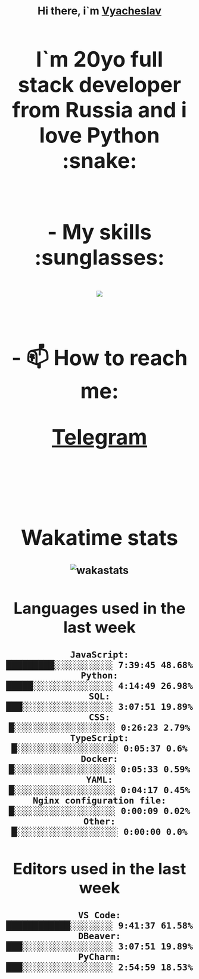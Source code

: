 <h1 align='center'>Hi there, i`m <a href='https://t.me/syavabrazzzers'>Vyacheslav<a/> <h1/>

<p>I`m 20yo full stack developer from Russia and i love Python :snake: <p/>

<br>
- My skills :sunglasses:
<p align="center">
    <img src="https://skillicons.dev/icons?i=git,docker,linux,postgres,mysql,python,django,fastapi,javascript,typescript,react,next,tailwind" />
<p/>

<br>
- 📫 How to reach me: 
<p>
<a href='https://t.me/syavabrazzzers'>Telegram<a/>
<p/>
<br>

<h1 align='center'>Wakatime stats</h1>

<img alt="wakastats" src="https://waka-widget.up.railway.app/language?langs=all&user=TaiLo&randomGradient=true&bgLineColor=696969&maxLangs=5&theme=dark" />
    
<!--START_SECTION:waka-->
## Languages used in the last week
```text
JavaScript:           █████████░░░░░░░░░░░ 7:39:45 48.68%
Python:               █████░░░░░░░░░░░░░░░ 4:14:49 26.98%
SQL:                  ███░░░░░░░░░░░░░░░░░ 3:07:51 19.89%
CSS:                  █░░░░░░░░░░░░░░░░░░░ 0:26:23 2.79%
TypeScript:           █░░░░░░░░░░░░░░░░░░░ 0:05:37 0.6%
Docker:               █░░░░░░░░░░░░░░░░░░░ 0:05:33 0.59%
YAML:                 █░░░░░░░░░░░░░░░░░░░ 0:04:17 0.45%
Nginx configuration file: █░░░░░░░░░░░░░░░░░░░ 0:00:09 0.02%
Other:                █░░░░░░░░░░░░░░░░░░░ 0:00:00 0.0%
```
## Editors used in the last week
```text
VS Code:              ████████████░░░░░░░░ 9:41:37 61.58%
DBeaver:              ███░░░░░░░░░░░░░░░░░ 3:07:51 19.89%
PyCharm:              ███░░░░░░░░░░░░░░░░░ 2:54:59 18.53%
```

<!--END_SECTION:waka-->


